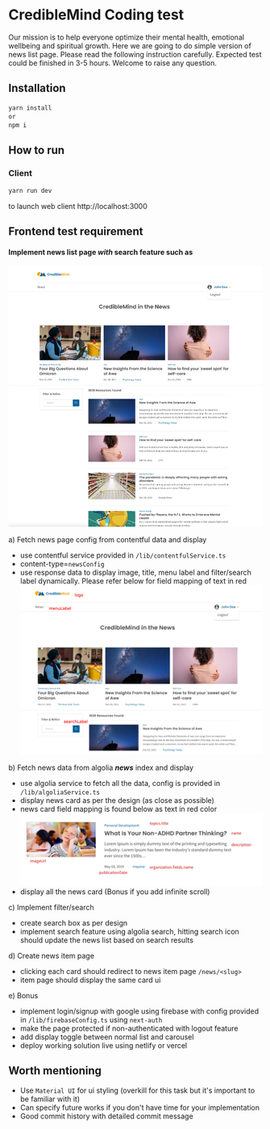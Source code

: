 # CredibleMind Coding test

Our mission is to help everyone optimize their mental health, emotional wellbeing and spiritual growth. Here we are going to do simple version of news list page. Please read the following instruction carefully. Expected test could be finished in 3-5 hours. Welcome to raise any question.

## Installation

```bash
yarn install
or
npm i
```

## How to run

### Client

```bash
yarn run dev
```

to launch web client http://localhost:3000

## Frontend test requirement

#### Implement news list page **_with_** search feature such as

![image](public/readme/expected-output.png)

a) Fetch news page config from contentful data and display

- use contentful service provided in `/lib/contentfulService.ts`
- content-type=`newsConfig`
- use response data to display image, title, menu label and filter/search label dynamically. Please refer below for field mapping of text in red
  ![image](public/readme/config-field.png)

b) Fetch news data from algolia **_news_** index and display

- use algolia service to fetch all the data, config is provided in `/lib/algoliaService.ts`
- display news card as per the design (as close as possible)
- news card field mapping is found below as text in red color
  ![image](public/readme/news-card.png)
- display all the news card (Bonus if you add infinite scroll)

c) Implement filter/search

- create search box as per design
- implement search feature using algolia search, hitting search icon should update the news list based on search results

d) Create news item page

- clicking each card should redirect to news item page `/news/<slug>`
- item page should display the same card ui

e) Bonus

- implement login/signup with google using firebase with config provided in `/lib/firebaseConfig.ts` using `next-auth`
- make the page protected if non-authenticated with logout feature
- add display toggle between normal list and carousel
- deploy working solution live using netlify or vercel

## Worth mentioning

- Use `Material UI` for ui styling (overkill for this task but it's important to be familiar with it)
- Can specify future works if you don't have time for your implementation
- Good commit history with detailed commit message
